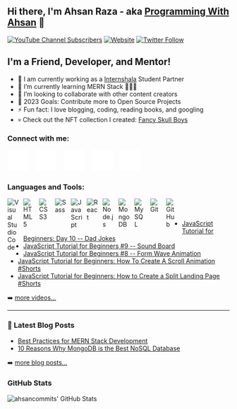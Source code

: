 ## Hi there, I'm Ahsan Raza - aka [Programming With Ahsan][youtube] 👋

[![YouTube Channel Subscribers](https://img.shields.io/youtube/channel/subscribers/UCthxlb0WpObljI173N-QbfA?logo=youtube&logoColor=red&style=for-the-badge)][youtube]
[![Website](https://img.shields.io/website?label=ahsancommits.github.io&style=for-the-badge&url=https%3A%2F%2Fahsancommits.github.io)](https://ahsancommits.github.io)
[![Twitter Follow](https://img.shields.io/twitter/follow/AhsanRaza059?color=1DA1F2&logo=twitter&style=for-the-badge)](https://twitter.com/intent/follow?original_referer=https%3A%2F%2Fgithub.com%2FAhsanRaza059&screen_name=AhsanRaza059)

## I'm a Friend, Developer, and Mentor!

- 🔭 I am currently working as a [Internshala][internshala] Student Partner
- 🌱 I’m currently learning MERN Stack 👨🏻‍💻
- 👯 I’m looking to collaborate with other content creators
- 🥅 2023 Goals: Contribute more to Open Source Projects
- ⚡ Fun fact: I love blogging, coding, reading books, and googling
- 💀 Check out the NFT collection I created: [Fancy Skull Boys](https://opensea.io/collection/fancyskullboys)

### Connect with me:

[![website](./img/globe-dark.svg)](https://ahsancommits.github.io)
&nbsp;&nbsp;
[![website](./img/youtube-dark.svg)](https://www.youtube.com/channel/UCthxlb0WpObljI173N-QbfA?sub_confirmation=1)
&nbsp;&nbsp;
[![website](./img/twitter-dark.svg)](https://twitter.com/AhsanRaza059)
&nbsp;&nbsp;
[![website](./img/linkedin-dark.svg)](https://www.linkedin.com/in/iamahsanraza)
&nbsp;&nbsp;
[![website](./img/instagram-dark.svg)](https://www.instagram.com/ahsancommits)
&nbsp;&nbsp;

### Languages and Tools:

<img align="left" alt="Visual Studio Code" width="26px" src="https://cdn.jsdelivr.net/gh/devicons/devicon/icons/vscode/vscode-original.svg" style="padding-right:10px;" />
<img align="left" alt="HTML5" width="26px" src="https://cdn.jsdelivr.net/gh/devicons/devicon/icons/html5/html5-original.svg" style="padding-right:10px;" />
<img align="left" alt="CSS3" width="26px" src="https://cdn.jsdelivr.net/gh/devicons/devicon/icons/css3/css3-original.svg" style="padding-right:10px;" />
<img align="left" alt="Sass" width="26px" src="https://cdn.jsdelivr.net/gh/devicons/devicon/icons/sass/sass-original.svg" style="padding-right:10px;" />
<img align="left" alt="JavaScript" width="26px" src="https://cdn.jsdelivr.net/gh/devicons/devicon/icons/javascript/javascript-original.svg" style="padding-right:10px;" />
<img align="left" alt="React" width="26px" src="https://cdn.jsdelivr.net/gh/devicons/devicon/icons/react/react-original.svg" style="padding-right:10px;" />
<img align="left" alt="Node.js" width="26px" src="https://cdn.jsdelivr.net/gh/devicons/devicon/icons/nodejs/nodejs-original.svg" style="padding-right:10px;" />
<img align="left" alt="MongoDB" width="26px" src="https://cdn.jsdelivr.net/gh/devicons/devicon/icons/mongodb/mongodb-original.svg" style="padding-right:10px;" />
<img align="left" alt="MySQL" width="26px" src="https://cdn.jsdelivr.net/gh/devicons/devicon/icons/mysql/mysql-original.svg" style="padding-right:10px;" />
<img align="left" alt="Git" width="26px" src="https://cdn.jsdelivr.net/gh/devicons/devicon/icons/git/git-original.svg" style="padding-right:10px;" />
<img align="left" alt="GitHub" width="26px" src="https://user-images.githubusercontent.com/3369400/139447912-e0f43f33-6d9f-45f8-be46-2df5bbc91289.png" style="padding-right:10px;" />
<br />
<br />

<!--
### 📺 Latest YouTube Videos

<!-- YOUTUBE:START -->
- [JavaScript Tutorial for Beginners: Day 10 -- Dad Jokes](https://www.youtube.com/watch?v=q4wTFvDynGo)
- [JavaScript Tutorial for Beginners #9 -- Sound Board](https://www.youtube.com/watch?v=-631l3aSQLs)
- [JavaScript Tutorial for Beginners #8 -- Form Wave Animation](https://www.youtube.com/watch?v=0Ocysvy8Nwc)
- [JavaScript Tutorial for Beginners: How To Create A Scroll Animation #Shorts](https://www.youtube.com/watch?v=76YeWtCHRm4)
- [JavaScript Tutorial for Beginners: How to Create a Split Landing Page #Shorts](https://www.youtube.com/watch?v=PK-uozqB6ZA)
<!-- YOUTUBE:END -->

➡️ [more videos...](https://youtube.com/@programmingwithahsan5846)

---

### 📕 Latest Blog Posts

<!-- BLOG-POST-LIST:START -->
- [Best Practices for MERN Stack Development](https://medium.com/@ahsanraza00059/best-practices-for-mern-stack-development-32b0dffc3e66?source=rss-164c58efef7e------2)
- [10 Reasons Why MongoDB is the Best NoSQL Database](https://medium.com/@ahsanraza00059/10-reasons-why-mongodb-is-the-best-nosql-database-17ad10e4319f?source=rss-164c58efef7e------2)
<!-- BLOG-POST-LIST:END -->

➡️ [more blog posts...](https://www.linkedin.com/newsletters/7048174900578066432/)

### GitHub Stats

<img align="left" alt="ahsancommits' GitHub Stats" src="https://github-readme-stats.vercel.app/api?username=ahsancommits&show_icons=true&hide_border=false&title_color=ff652f&icon_color=FFE400&bg_color=09131B&text_color=ffffff&border_color=0c1a25" />

[website]: https://ahsancommits.github.io
[twitter]: https://twitter.com/AhsanRaza059
[instagram]: https://www.instagram.com/ahsancommits
[linkedin]: https://www.linkedin.com/in/iamahsanraza
[jsplaylist]: https://www.youtube.com/playlist?list=PLYshsQG2r6mQXxD0DUAaWkT_FrV7PSIGw
[internshala]: https://internshala.com
[youtube]: https://www.youtube.com/channel/UCthxlb0WpObljI173N-QbfA?sub_confirmation=1
